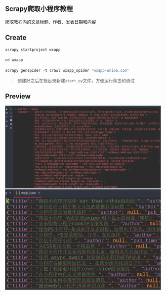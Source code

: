 ## Scrapy爬取小程序教程

爬取教程内的文章标题、作者、发表日期和内容



## Create

```python
scrapy startproject wxapp

cd wxapp

scrapy genspider -t crawl wxapp_spider "wxapp-union.com"
```

> 创建好之后在根目录新建`start.py`文件，方便运行爬虫和调试



## Preview
![Run](https://github.com/jessonzhong/wxapp/blob/master/image/run.png)
![Save](https://github.com/jessonzhong/wxapp/blob/master/image/save.png)
